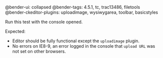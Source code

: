 @bender-ui: collapsed
@bender-tags: 4.5.1, tc, trac13486, filetools
@bender-ckeditor-plugins: uploadimage, wysiwygarea, toolbar, basicstyles

Run this test with the console opened.

Expected:

* Editor should be fully functional except the `uploadimage` plugin.
* No errors on IE8-9, an error logged in the console that `upload URL` was not set on other browsers.